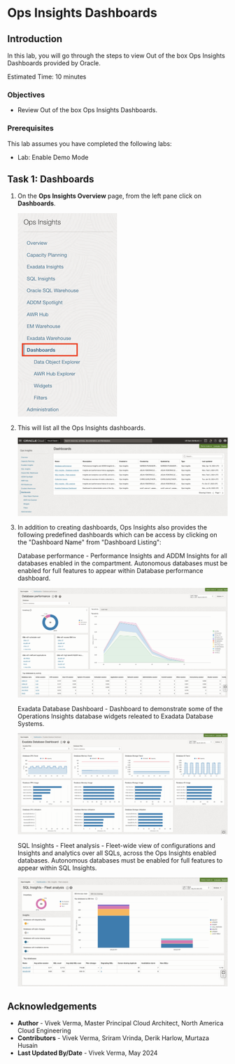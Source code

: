 # Ops Insights Dashboards

## Introduction

In this lab, you will go through the steps to view Out of the box Ops Insights Dashboards provided by Oracle.

Estimated Time: 10 minutes

### Objectives

-   Review Out of the box Ops Insights Dashboards.

### Prerequisites

This lab assumes you have completed the following labs:
* Lab: Enable Demo Mode

## Task 1: Dashboards

1.  On the **Ops Insights Overview** page, from the left pane click on **Dashboards**.

      ![Left Pane](./images/opsi-dashboards.png " ")

2.  This will list all the Ops Insights dashboards.

      ![Left Pane](./images/dashboards.png " ")

3. In addition to creating dashboards, Ops Insights also provides the following predefined dashboards which can be access by clicking on the "Dashboard Name" from "Dashboard Listing":

    Database performance - Performance Insights and ADDM Insights for all databases enabled in the compartment. Autonomous databases must be enabled for full features to appear within Database performance dashboard.

      ![Left Pane](./images/database-performance-dashboard.png " ")

    Exadata Database Dashboard	- Dashboard to demonstrate some of the Operations Insights database widgets releated to Exadata Database Systems.

      ![Left Pane](./images/exadata-database-dashboard.png " ")

    SQL Insights - Fleet analysis - Fleet-wide view of configurations and Insights and analytics over all SQLs, across the Ops Insights enabled databases. Autonomous databases must be enabled for full features to appear within SQL Insights.

      ![Left Pane](./images/sql-insights-fleet-analysis.png " ")

## Acknowledgements

- **Author** - Vivek Verma, Master Principal Cloud Architect, North America Cloud Engineering
- **Contributors** - Vivek Verma, Sriram Vrinda, Derik Harlow, Murtaza Husain
- **Last Updated By/Date** - Vivek Verma, May 2024